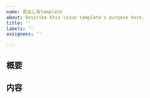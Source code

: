 ```yaml
---
name: 見出し有template
about: Describe this issue template's purpose here.
title: ''
labels: ''
assignees: ''

---
```


## 概要

## 内容
